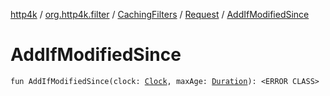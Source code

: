 [http4k](../../../index.md) / [org.http4k.filter](../../index.md) / [CachingFilters](../index.md) / [Request](index.md) / [AddIfModifiedSince](./-add-if-modified-since.md)

# AddIfModifiedSince

`fun AddIfModifiedSince(clock: `[`Clock`](https://docs.oracle.com/javase/9/docs/api/java/time/Clock.html)`, maxAge: `[`Duration`](https://docs.oracle.com/javase/9/docs/api/java/time/Duration.html)`): <ERROR CLASS>`